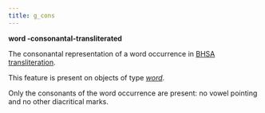 ```yaml
---
title: g_cons
---
```


**word -consonantal-transliterated**


The consonantal representation of a word occurrence in
[BHSA transliteration]({{tfd}}/Writing/Hebrew.html).

This feature is present on objects of type [*word*](otype).

Only the consonants of the word occurrence are present: no vowel pointing and no other diacritical marks.

